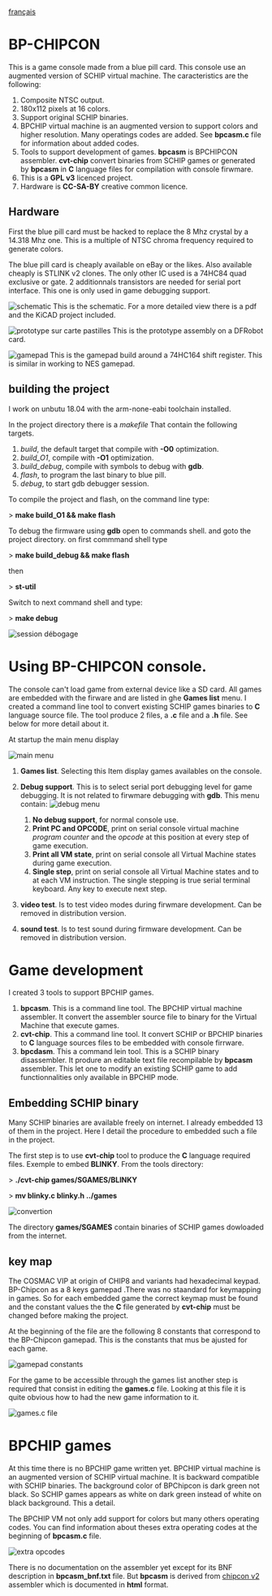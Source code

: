 [français](readme.md)

BP-CHIPCON
=
This is a game console made from a blue pill card. This console use an augmented version of SCHIP virtual machine. The caracteristics are the following:

1. Composite NTSC output.
1. 180x112 pixels at 16 colors.
1. Support original SCHIP binaries.
1. BPCHIP virtual machine is an augmented version to support colors and higher resolution. Many operatings codes are added. See **bpcasm.c** file for information about added codes.
1. Tools to support development of games. **bpcasm** is BPCHIPCON assembler. **cvt-chip** convert binaries from SCHIP games or generated by **bpcasm** in **C** language files for compilation with console firwmare.
1. This is a **GPL v3** licenced project.
1. Hardware is **CC-SA-BY** creative common licence.

Hardware
-
First the blue pill card must be hacked to replace the 8 Mhz crystal by a 14.318 Mhz one. This is a multiple of NTSC chroma frequency required to generate colors.

The blue pill card is cheaply available on eBay or the likes. Also available cheaply is STLINK v2 clones. The only other IC used is a 74HC84 quad exclusive or gate. 2 additionnals transistors are needed for serial port interface. This one is only used in game debugging support.

![schematic](bp-chipcon-schematic.png)
This is the schematic. For a more detailed view there is a pdf and the KiCAD project included.

![prototype sur carte pastilles](prototype-sur-carte-pastille.png)
This is the prototype assembly on a DFRobot card.

![gamepad](gamepad.jpg)
This is the gamepad build around a 74HC164 shift register.
This is similar in working to NES gamepad.

building the project
-

I work on unbutu 18.04 with the arm-none-eabi toolchain installed.

In the project directory there is a *makefile* That contain the following targets.

1. *build*, the default target that compile with **-O0** optimization.
1. *build_O1*, compile with **-O1** optimization.
1. *build_debug*, compile with symbols to debug with **gdb**.
1. *flash*, to program the last binary to blue pill.
1. *debug*, to start gdb debugger session.


To compile the project and flash, on the command line type:

&gt; **make build_O1 && make flash**

To debug the firmware using **gdb** open to commands shell.
and goto the project directory. on first commmand shell type

&gt;  **make build_debug && make flash** 

then

&gt; **st-util**

Switch to next command shell and type:

&gt;  **make debug**

![session débogage](debug_session.png)


Using BP-CHIPCON console.
=

The console can't load game from external device like a SD card. All games are embedded with the firware and are listed in ghe **Games list** menu. I created a command line tool to convert existing SCHIP games binaries to **C** language source file. The tool produce 2 files, a **.c** file and a **.h** file. See below for more detail about it.

At startup the main menu display

![main menu](main_menu.png)

1. **Games list**. Selecting this Item display games availables on the console.
1. **Debug support**. This is to select serial port debugging level for game debugging. It is not related to firwmare debugging with **gdb**. This menu contain:
    ![debug menu](debug_menu.png)

    1. **No debug support**, for normal console use.
    1. **Print PC and OPCODE**, print on serial console
    virtual machine *program counter* and the *opcode* at this position at every step of game execution.
    1. **Print all VM state**, print on serial console all Virtual Machine states during game execution.
    1. **Single step**, print on serial console all Virtual Machine states and to at each VM instruction. The single stepping is true serial terminal keyboard. Any key to execute next step.

1. **video test**. Is to test video modes during firwmare development. Can be removed in distribution version.
1. **sound test**. Is to test sound during firmware development. Can be removed in distribution version.

Game development
=

I created 3 tools to support BPCHIP games.

1. **bpcasm**. This is a command line tool. The BPCHIP virtual machine assembler. It convert the assembler source file to binary for the Virtual Machine that execute games.
1. **cvt-chip**. This a command line tool. It convert SCHIP or BPCHIP binaries to **C** language sources files to be embedded with console firrware.
1. **bpcdasm**. This a command lein tool. This is a SCHIP binary disassembler. It produre an editable text file recompilable by **bpcasm** assembler. This let one to modify an existing SCHIP game to add functionnalities only available in BPCHIP mode.

Embedding SCHIP binary
-

Many SCHIP binaries are available freely on internet. I already embedded 13 of them in the project. Here I detail the procedure to embedded such a file in the project.

The first step is to use **cvt-chip** tool to produce the **C** language required files. Exemple to embed **BLINKY**.
From the tools directory:

&gt; **./cvt-chip games/SGAMES/BLINKY**

&gt; **mv blinky.c blinky.h ../games**

![convertion](cvt-chip.png)

The directory **games/SGAMES** contain binaries of SCHIP games dowloaded from the internet. 

key map
-

The COSMAC VIP at origin of CHIP8 and variants had hexadecimal keypad. BP-Chipcon as a 8 keys gamepad .There was no staandard for keymapping in games. So for each embedded game the correct keymap must be found and the constant values the the **C** file generated by **cvt-chip** must be changed before making the project.

At the beginning of the file are the following 8 constants that correspond to the BP-Chipcon gamepad. This is the constants that mus be ajusted for each game.

![gamepad constants](gamepad-constant.png)

For the game to be accessible through the games list another step is required that consist in editing the **games.c** file. Looking at this file it is quite obvious how to had the new game information to it.

![games.c file](games.png)


BPCHIP games
=
At this time there is no BPCHIP game written yet. BPCHIP virtual machine is an augmented version of SCHIP virtual machine. It is backward compatible with SCHIP binaries. The background color of BPChipcon is dark green not black. So SCHIP games appears as white on dark green instead of white on black background. This a detail.

The BPCHIP VM not only add support for colors but many others operating codes. You can find information about theses extra operating codes at the beginning of **bpcasm.c** file.

![extra opcodes](bpchip-vm-extra.png)

There is no documentation on the assembler yet except for its BNF description in **bpcasm_bnf.txt** file. But **bpcasm** is derived from [chipcon v2](https://github.com/Picatout/chipcon_v2) assembler which is documented in **html** format.
